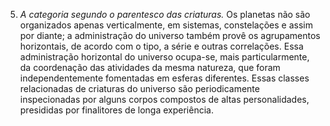 ﻿5. <em>A categoria segundo o parentesco das criaturas.</em> Os planetas não são organizados apenas verticalmente, em sistemas, constelações e assim por diante; a administração do universo também provê os agrupamentos horizontais, de acordo com o tipo, a série e outras correlações. Essa administração horizontal do universo ocupa-se, mais particularmente, da coordenação das atividades da mesma natureza, que foram independentemente fomentadas em esferas diferentes. Essas classes relacionadas de criaturas do universo são periodicamente inspecionadas por alguns corpos compostos de altas personalidades, presididas por finalitores de longa experiência.